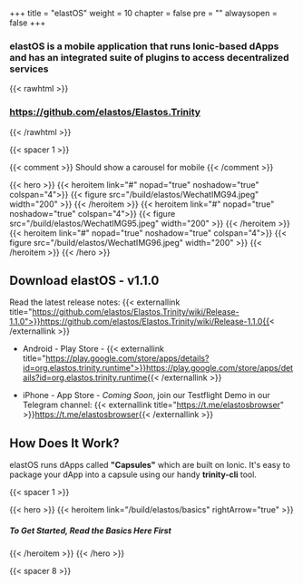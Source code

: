 
+++
title = "elastOS"
weight = 10
chapter = false
pre = ""
alwaysopen = false
+++

### elastOS is a mobile application that runs Ionic-based dApps and has an integrated suite of plugins to access decentralized services

{{< rawhtml >}}
    <h3>
        <a target="_blank" href="https://github.com/elastos/Elastos.Trinity" style="color: #333;">
            <i class="fab fa-github"></i> https://github.com/elastos/Elastos.Trinity
        </a>
    </h3>
{{< /rawhtml >}}

{{< spacer 1 >}}

{{< comment >}} Should show a carousel for mobile {{< /comment >}}

{{< hero >}}
    {{< heroitem link="#" nopad="true" noshadow="true" colspan="4">}}
        {{< figure src="/build/elastos/WechatIMG94.jpeg" width="200" >}}
    {{< /heroitem >}}
    {{< heroitem link="#" nopad="true" noshadow="true" colspan="4">}}
        {{< figure src="/build/elastos/WechatIMG95.jpeg" width="200" >}}
    {{< /heroitem >}}
    {{< heroitem link="#" nopad="true" noshadow="true" colspan="4">}}
        {{< figure src="/build/elastos/WechatIMG96.jpeg" width="200" >}}
    {{< /heroitem >}}
{{< /hero >}}

## Download elastOS - v1.1.0

Read the latest release notes: {{< externallink title="https://github.com/elastos/Elastos.Trinity/wiki/Release-1.1.0">}}https://github.com/elastos/Elastos.Trinity/wiki/Release-1.1.0{{< /externallink >}} 

- Android - Play Store - {{< externallink title="https://play.google.com/store/apps/details?id=org.elastos.trinity.runtime">}}https://play.google.com/store/apps/details?id=org.elastos.trinity.runtime{{< /externallink >}}

- iPhone - App Store - _Coming Soon_, join our Testflight Demo in our Telegram channel: {{< externallink title="https://t.me/elastosbrowser" >}}https://t.me/elastosbrowser{{< /externallink >}}

## How Does It Work?

elastOS runs dApps called **"Capsules"** which are built on Ionic. It's easy to package your dApp into a capsule 
using our handy **trinity-cli** tool.  

{{< spacer 1 >}}

{{< hero >}}
    {{< heroitem link="/build/elastos/basics" rightArrow="true" >}}
        <h5>To Get Started, Read the Basics Here First</h5>
    {{< /heroitem >}}
{{< /hero >}}

{{< spacer 8 >}}
